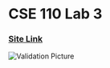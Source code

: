 # CSE 110 Lab 3
### [Site Link](https://kabir-vats.github.io/sp24-cse110-lab3/)
![Validation Picture](cssisvalid.png)
